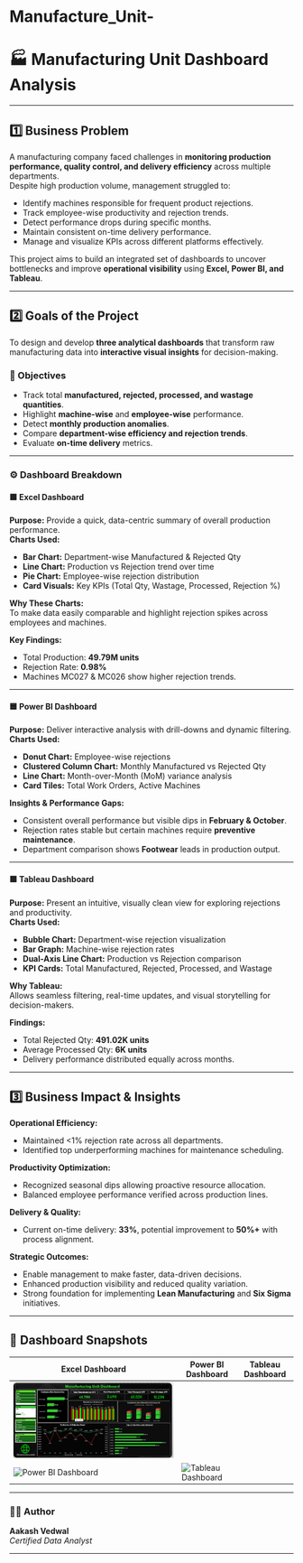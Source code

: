 # Manufacture_Unit-
# 🏭 Manufacturing Unit Dashboard Analysis  


---

## 1️⃣ Business Problem  

A manufacturing company faced challenges in **monitoring production performance, quality control, and delivery efficiency** across multiple departments.  
Despite high production volume, management struggled to:  

- Identify machines responsible for frequent product rejections.  
- Track employee-wise productivity and rejection trends.  
- Detect performance drops during specific months.  
- Maintain consistent on-time delivery performance.  
- Manage and visualize KPIs across different platforms effectively.  

This project aims to build an integrated set of dashboards to uncover bottlenecks and improve **operational visibility** using **Excel, Power BI, and Tableau**.  

---

## 2️⃣ Goals of the Project  

To design and develop **three analytical dashboards** that transform raw manufacturing data into **interactive visual insights** for decision-making.  

### 🎯 Objectives  
- Track total **manufactured, rejected, processed, and wastage quantities**.  
- Highlight **machine-wise** and **employee-wise** performance.  
- Detect **monthly production anomalies**.  
- Compare **department-wise efficiency and rejection trends**.  
- Evaluate **on-time delivery** metrics.  

---

### ⚙️ Dashboard Breakdown  

#### 🟩 **Excel Dashboard**  
**Purpose:** Provide a quick, data-centric summary of overall production performance.  
**Charts Used:**  
- **Bar Chart:** Department-wise Manufactured & Rejected Qty  
- **Line Chart:** Production vs Rejection trend over time  
- **Pie Chart:** Employee-wise rejection distribution  
- **Card Visuals:** Key KPIs (Total Qty, Wastage, Processed, Rejection %)  

**Why These Charts:**  
To make data easily comparable and highlight rejection spikes across employees and machines.  

**Key Findings:**  
- Total Production: **49.79M units**  
- Rejection Rate: **0.98%**  
- Machines MC027 & MC026 show higher rejection trends.  

---

#### 🟦 **Power BI Dashboard**  
**Purpose:** Deliver interactive analysis with drill-downs and dynamic filtering.  
**Charts Used:**  
- **Donut Chart:** Employee-wise rejections  
- **Clustered Column Chart:** Monthly Manufactured vs Rejected Qty  
- **Line Chart:** Month-over-Month (MoM) variance analysis  
- **Card Tiles:** Total Work Orders, Active Machines  

**Insights & Performance Gaps:**  
- Consistent overall performance but visible dips in **February & October**.  
- Rejection rates stable but certain machines require **preventive maintenance**.  
- Department comparison shows **Footwear** leads in production output.  

---

#### 🟪 **Tableau Dashboard**  
**Purpose:** Present an intuitive, visually clean view for exploring rejections and productivity.  
**Charts Used:**  
- **Bubble Chart:** Department-wise rejection visualization  
- **Bar Graph:** Machine-wise rejection rates  
- **Dual-Axis Line Chart:** Production vs Rejection comparison  
- **KPI Cards:** Total Manufactured, Rejected, Processed, and Wastage  

**Why Tableau:**  
Allows seamless filtering, real-time updates, and visual storytelling for decision-makers.  

**Findings:**  
- Total Rejected Qty: **491.02K units**  
- Average Processed Qty: **6K units**  
- Delivery performance distributed equally across months.  

---

## 3️⃣ Business Impact & Insights  

**Operational Efficiency:**  
- Maintained <1% rejection rate across all departments.  
- Identified top underperforming machines for maintenance scheduling.  

**Productivity Optimization:**  
- Recognized seasonal dips allowing proactive resource allocation.  
- Balanced employee performance verified across production lines.  

**Delivery & Quality:**  
- Current on-time delivery: **33%**, potential improvement to **50%+** with process alignment.  

**Strategic Outcomes:**  
- Enable management to make faster, data-driven decisions.  
- Enhanced production visibility and reduced quality variation.  
- Strong foundation for implementing **Lean Manufacturing** and **Six Sigma** initiatives.  

---

## 📸 Dashboard Snapshots  

| Excel Dashboard | Power BI Dashboard | Tableau Dashboard |
|-----------------|--------------------|-------------------|
| ![Excel Dashboard](https://github.com/aakashvedwal25-design/Manufacture_Unit-/blob/main/Excel_dashboard%20mfg.png) |
![Power BI Dashboard]() | ![Tableau Dashboard](images/tableau_dashboard.png) |
 

---

### 👨‍💻 Author  
**Aakash Vedwal**  
*Certified Data Analyst*  


---
